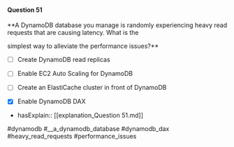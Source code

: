 #### Question  51


**A DynamoDB database you manage is randomly experiencing heavy read requests that are causing latency. What is the

simplest way to alleviate the performance issues?**


- [ ] Create DynamoDB read replicas


- [ ] Enable EC2 Auto Scaling for DynamoDB


- [ ] Create an ElastiCache cluster in front of DynamoDB


- [x] Enable DynamoDB DAX



- hasExplain:: [[explanation_Question  51.md]]

#dynamodb #*_*_a_dynamodb_database #dynamodb_dax #heavy_read_requests #performance_issues 
